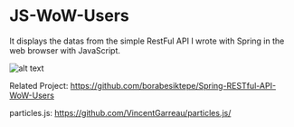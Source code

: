 # JS-WoW-Users

It displays the datas from the simple RestFul API I wrote with Spring in the web browser with JavaScript.

![alt text](https://i.hizliresim.com/5laotch.jpg)

Related Project:
https://github.com/borabesiktepe/Spring-RESTful-API-WoW-Users

particles.js:
https://github.com/VincentGarreau/particles.js/
